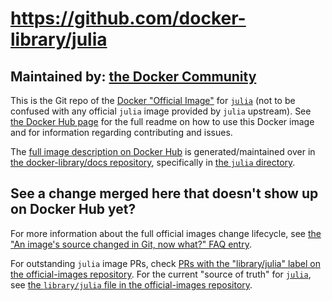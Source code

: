 # https://github.com/docker-library/julia

## Maintained by: [the Docker Community](https://github.com/docker-library/julia)

This is the Git repo of the [Docker "Official Image"](https://github.com/docker-library/official-images#what-are-official-images) for [`julia`](https://hub.docker.com/_/julia/) (not to be confused with any official `julia` image provided by `julia` upstream). See [the Docker Hub page](https://hub.docker.com/_/julia/) for the full readme on how to use this Docker image and for information regarding contributing and issues.

The [full image description on Docker Hub](https://hub.docker.com/_/julia/) is generated/maintained over in [the docker-library/docs repository](https://github.com/docker-library/docs), specifically in [the `julia` directory](https://github.com/docker-library/docs/tree/master/julia).

## See a change merged here that doesn't show up on Docker Hub yet?

For more information about the full official images change lifecycle, see [the "An image's source changed in Git, now what?" FAQ entry](https://github.com/docker-library/faq#an-images-source-changed-in-git-now-what).

For outstanding `julia` image PRs, check [PRs with the "library/julia" label on the official-images repository](https://github.com/docker-library/official-images/labels/library%2Fjulia). For the current "source of truth" for [`julia`](https://hub.docker.com/_/julia/), see [the `library/julia` file in the official-images repository](https://github.com/docker-library/official-images/blob/master/library/julia).

<!-- THIS FILE IS GENERATED BY https://github.com/docker-library/docs/blob/master/generate-repo-stub-readme.sh -->
